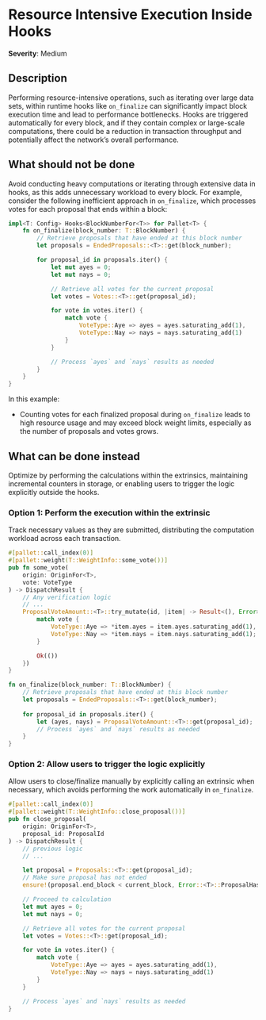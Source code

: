# Resource Intensive Execution Inside Hooks

**Severity**: Medium

## Description

Performing resource-intensive operations, such as iterating over large data sets, within runtime hooks like
`on_finalize` can significantly impact block execution time and lead to performance bottlenecks. Hooks are triggered
automatically for every block, and if they contain complex or large-scale computations, there could be a reduction in
transaction throughput and potentially affect the network’s overall performance.

## What should not be done

Avoid conducting heavy computations or iterating through extensive data in hooks, as this adds unnecessary workload to
every block. For example, consider the following inefficient approach in `on_finalize`, which processes votes for each
proposal that ends within a block:

```rust
impl<T: Config> Hooks<BlockNumberFor<T>> for Pallet<T> {
    fn on_finalize(block_number: T::BlockNumber) {
        // Retrieve proposals that have ended at this block number
        let proposals = EndedProposals::<T>::get(block_number);

        for proposal_id in proposals.iter() {
            let mut ayes = 0;
            let mut nays = 0;

            // Retrieve all votes for the current proposal
            let votes = Votes::<T>::get(proposal_id);

            for vote in votes.iter() {
                match vote {
                    VoteType::Aye => ayes = ayes.saturating_add(1),
                    VoteType::Nay => nays = nays.saturating_add(1)
                }
            }

            // Process `ayes` and `nays` results as needed
        }
    }
}
```

In this example:

- Counting votes for each finalized proposal during `on_finalize` leads to high resource usage and may exceed block
  weight limits, especially as the number of proposals and votes grows.

## What can be done instead

Optimize by performing the calculations within the extrinsics, maintaining incremental counters in storage, or enabling
users to trigger the logic explicitly outside the hooks.

### Option 1: Perform the execution within the extrinsic

Track necessary values as they are submitted, distributing the computation workload across each transaction.

```rust
#[pallet::call_index(0)]
#[pallet::weight(T::WeightInfo::some_vote())]
pub fn some_vote(
    origin: OriginFor<T>,
	vote: VoteType
) -> DispatchResult {
    // Any verification logic
    // ...
    ProposalVoteAmount::<T>::try_mutate(id, |item| -> Result<(), Error> {
        match vote {
            VoteType::Aye => *item.ayes = item.ayes.saturating_add(1),
            VoteType::Nay => *item.nays = item.nays.saturating_add(1);
        }

        Ok(())
    })
}

fn on_finalize(block_number: T::BlockNumber) {
    // Retrieve proposals that have ended at this block number
    let proposals = EndedProposals::<T>::get(block_number);
    
    for proposal_id in proposals.iter() {
        let (ayes, nays) = ProposalVoteAmount::<T>::get(proposal_id);
        // Process `ayes` and `nays` results as needed
    }
}
```

### Option 2: Allow users to trigger the logic explicitly

Allow users to close/finalize manually by explicitly calling an extrinsic when necessary, which avoids performing the
work automatically in `on_finalize`.

```rust
#[pallet::call_index(0)]
#[pallet::weight(T::WeightInfo::close_proposal())]
pub fn close_proposal(
    origin: OriginFor<T>,
	proposal_id: ProposalId
) -> DispatchResult {
    // previous logic
    // ...

    let proposal = Proposals::<T>::get(proposal_id);
    // Make sure proposal has not ended
    ensure!(proposal.end_block < current_block, Error::<T>::ProposalHasNotEnded);

    // Proceed to calculation
    let mut ayes = 0;
    let mut nays = 0;

    // Retrieve all votes for the current proposal
    let votes = Votes::<T>::get(proposal_id);

    for vote in votes.iter() {
        match vote {
            VoteType::Aye => ayes = ayes.saturating_add(1),
            VoteType::Nay => nays = nays.saturating_add(1)
        }
    }

    // Process `ayes` and `nays` results as needed
}
```

